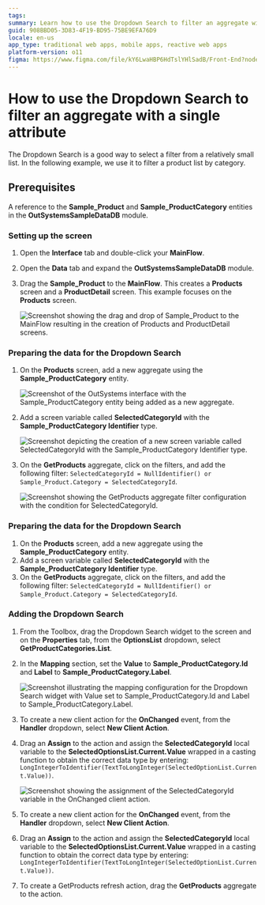 ```yaml
---
tags:
summary: Learn how to use the Dropdown Search to filter an aggregate with a single attribute
guid: 908BBD05-3D83-4F19-BD95-75BE9EFA76D9
locale: en-us
app_type: traditional web apps, mobile apps, reactive web apps
platform-version: o11
figma: https://www.figma.com/file/kY6LwaHBP6HdTslYHlSadB/Front-End?node-id=1049:836
---
```


# How to use the Dropdown Search to filter an aggregate with a single attribute

The Dropdown Search is a good way to select a filter from a relatively small list. In the following example, we use it to filter a product list by category.

## Prerequisites

A reference to the **Sample_Product** and **Sample_ProductCategory** entities in the **OutSystemsSampleDataDB** module.

### Setting up the screen

1. Open the **Interface** tab and double-click your **MainFlow**.
1. Open the **Data** tab and expand the **OutSystemsSampleDataDB** module. 
1. Drag the **Sample_Product** to the **MainFlow**. 
    This creates a **Products** screen and a **ProductDetail** screen. This example focuses on the **Products** screen.

    ![Screenshot showing the drag and drop of Sample_Product to the MainFlow resulting in the creation of Products and ProductDetail screens.](images/dropdown-sampleproduct-ss.png "Products and ProductDetail Screen Creation")

### Preparing the data for the Dropdown Search

1. On the **Products** screen, add a new aggregate using the  **Sample_ProductCategory** entity.

    ![Screenshot of the OutSystems interface with the Sample_ProductCategory entity being added as a new aggregate.](images/dropdown-aggregate-ss.png "Adding a New Aggregate")

1. Add a screen variable called **SelectedCategoryId** with the **Sample_ProductCategory Identifier** type.

    ![Screenshot depicting the creation of a new screen variable called SelectedCategoryId with the Sample_ProductCategory Identifier type.](images/dropdown-variable-ss.png "Creating a Screen Variable")

1. On the **GetProducts** aggregate, click on the filters, and add the following filter: ``SelectedCategoryId = NullIdentifier() or Sample_Product.Category = SelectedCategoryId``.

    ![Screenshot showing the GetProducts aggregate filter configuration with the condition for SelectedCategoryId.](images/dropdown-filter-ss.png "Configuring the GetProducts Aggregate Filter")

### Preparing the data for the Dropdown Search

1. On the **Products** screen, add a new aggregate using the  **Sample_ProductCategory** entity.
1. Add a screen variable called **SelectedCategoryId** with the **Sample_ProductCategory Identifier** type.
1. On the **GetProducts** aggregate, click on the filters, and add the following filter: ``SelectedCategoryId = NullIdentifier() or Sample_Product.Category = SelectedCategoryId``.

### Adding the Dropdown Search

1. From the Toolbox, drag the Dropdown Search widget to the screen and on the **Properties** tab, from the **OptionsList** dropdown, select **GetProductCategories.List**.
1. In the **Mapping** section, set the **Value** to **Sample_ProductCategory.Id** and  **Label** to **Sample_ProductCategory.Label**.

    ![Screenshot illustrating the mapping configuration for the Dropdown Search widget with Value set to Sample_ProductCategory.Id and Label to Sample_ProductCategory.Label.](images/dropdown-mapping-ss.png "Dropdown Search Mapping Configuration")

1. To create a new client action for the **OnChanged** event, from the **Handler** dropdown, select  **New Client Action**.
1. Drag an **Assign** to the action and assign the **SelectedCategoryId** local variable to the **SelectedOptionsList.Current.Value** wrapped in a casting function to obtain the correct data type by entering: ``LongIntegerToIdentifier(TextToLongInteger(SelectedOptionList.Current.Value))``.

    ![Screenshot showing the assignment of the SelectedCategoryId variable in the OnChanged client action.](images/dropdown-refresh-ss.png "Assigning the SelectedCategoryId")

1. To create a new client action for the **OnChanged** event, from the **Handler** dropdown, select  **New Client Action**.
1. Drag an **Assign** to the action and assign the **SelectedCategoryId** local variable to the **SelectedOptionsList.Current.Value** wrapped in a casting function to obtain the correct data type by entering: ``LongIntegerToIdentifier(TextToLongInteger(SelectedOptionList.Current.Value))``.
1. To create a GetProducts refresh action, drag the **GetProducts** aggregate to the action. 

